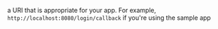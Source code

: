 a URI that is appropriate for your app. For example, `http://localhost:8080/login/callback` if you're using the sample app